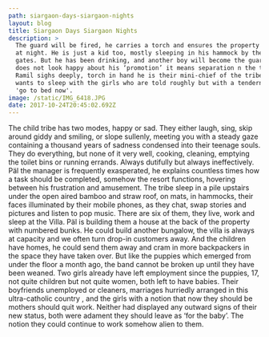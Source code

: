 ```yaml
---
path: siargaon-days-siargaon-nights
layout: blog
title: Siargaon Days Siargaon Nights
description: >
  The guard will be fired, he carries a torch and ensures the property is safe
  at night. He is just a kid too, mostly sleeping in his hammock by the wooden
  gates. But he has been drinking, and another boy will become the guard. He
  does not look happy about his ‘promotion’ it means separation n the tribe.
  Ramil sighs deeply, torch in hand he is their mini-chief of the tribe and
  wants to sleep with the girls who are told roughly but with a tenderness to
  'go to bed now'.
image: /static/IMG_6418.JPG
date: 2017-10-24T20:45:02.692Z
---
```

The child tribe has two modes, happy or sad. They either laugh, sing, skip around giddy and smiling, or slope sullenly, meeting you with a steady gaze containing a thousand years of sadness condensed into their teenage souls. They do everything, but none of it very well, cooking, cleaning, emptying the toilet bins or running errands. Always dutifully but always ineffectively. Päl the manager is frequently exasperated, he explains countless times how a task should be completed, somehow the resort functions, hovering between his frustration and amusement. The tribe sleep in a pile upstairs under the open aired bamboo and straw roof, on mats, in hammocks, their faces illuminated by their mobile phones, as they chat, swap stories and pictures and listen to pop music. There are six of them, they live, work and sleep at the Villa. Päl is building them a house at the back of the property with numbered bunks. He could build another bungalow, the villa is always at capacity and we often turn drop-in customers away. And the children have homes, he could send them away and cram in more backpackers in the space they have taken over. But like the puppies which emerged from under the floor a month ago, the band cannot be broken up until they have been weaned. Two girls already have left employment since the puppies, 17, not quite children but not quite women, both left to have babies. Their boyfriends unemployed or cleaners, marriages hurriedly arranged in this ultra-catholic country , and the girls with a notion that now they should be mothers should quit work. Neither had displayed any outward signs of their new status, both were adament they should leave as ‘for the baby’. The notion they could continue to work somehow alien to them.


